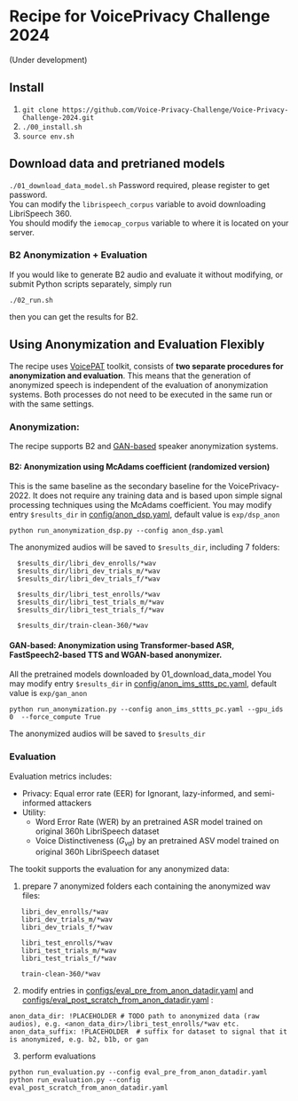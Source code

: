 # Recipe for VoicePrivacy Challenge 2024 
(Under development)

## Install

1. `git clone https://github.com/Voice-Privacy-Challenge/Voice-Privacy-Challenge-2024.git`
2. `./00_install.sh`
3. `source env.sh`

## Download data and pretrianed models

`./01_download_data_model.sh` Password required, please register to get password.  
You can modify the `librispeech_corpus` variable to avoid downloading LibriSpeech 360.  
You should modify the `iemocap_corpus` variable to where it is located on your server.

### B2 Anonymization + Evaluation 
If you would like to generate B2 audio and evaluate it without modifying, or submit Python scripts separately, simply run

`./02_run.sh`

then you can get the results for B2.

## Using Anonymization and Evaluation Flexibly 
The recipe uses [VoicePAT](https://github.com/DigitalPhonetics/VoicePAT) toolkit, consists of **two separate procedures for anonymization and evaluation**. This means that the generation of anonymized speech is independent of the evaluation of anonymization systems. Both processes do not need to be executed in the same run or with the same settings. 

### Anonymization: 
The recipe supports B2 and [GAN-based](https://ieeexplore.ieee.org/stamp/stamp.jsp?arnumber=10096607) speaker anonymization systems.
#### B2: Anonymization using McAdams coefficient (randomized version)
This is the same baseline as the secondary baseline for the VoicePrivacy-2022. It does not require any training data and is based upon simple signal processing techniques using the McAdams coefficient.
You may modify entry `$results_dir` in [config/anon_dsp.yaml](https://github.com/DigitalPhonetics/VoicePAT/blob/vpc/configs/anon_dsp.yaml), default value is `exp/dsp_anon`
```
python run_anonymization_dsp.py --config anon_dsp.yaml
```
The anonymized audios will be saved to `$results_dir`, including 7 folders:

```
  $results_dir/libri_dev_enrolls/*wav
  $results_dir/libri_dev_trials_m/*wav
  $results_dir/libri_dev_trials_f/*wav

  $results_dir/libri_test_enrolls/*wav
  $results_dir/libri_test_trials_m/*wav
  $results_dir/libri_test_trials_f/*wav

  $results_dir/train-clean-360/*wav
```

#### GAN-based: Anonymization using Transformer-based ASR, FastSpeech2-based TTS and WGAN-based anonymizer.
All the pretrained models downloaded by 01_download_data_model
You may modify entry `$results_dir` in [config/anon_ims_sttts_pc.yaml](https://github.com/DigitalPhonetics/VoicePAT/blob/vpc/configs/anon_ims_sttts_pc.yaml), default value is `exp/gan_anon`
```
python run_anonymization.py --config anon_ims_sttts_pc.yaml --gpu_ids 0  --force_compute True
```
The anonymized audios will be saved to `$results_dir`


### Evaluation
Evaluation metrics includes:
- Privacy: Equal error rate (EER) for Ignorant, lazy-informed, and semi-informed attackers
- Utility:
  - Word Error Rate (WER) by an pretrained ASR model trained on original 360h LibriSpeech dataset
  - Voice Distinctiveness ($G_{vd}$) by an pretrained ASV model trained on original 360h LibriSpeech dataset

The tookit supports the evaluation for any anonymized data:
1. prepare 7 anonymized folders each containing the anonymized wav files:
```
   libri_dev_enrolls/*wav
   libri_dev_trials_m/*wav
   libri_dev_trials_f/*wav

   libri_test_enrolls/*wav
   libri_test_trials_m/*wav
   libri_test_trials_f/*wav

   train-clean-360/*wav
```
2. modify entries in [configs/eval_pre_from_anon_datadir.yaml](https://github.com/DigitalPhonetics/VoicePAT/blob/vpc/configs/eval_pre_from_anon_datadir.yaml) and [configs/eval_post_scratch_from_anon_datadir.yaml](https://github.com/DigitalPhonetics/VoicePAT/blob/vpc/configs/eval_pre_from_anon_datadir.yaml) :
```
anon_data_dir: !PLACEHOLDER # TODO path to anonymized data (raw audios), e.g. <anon_data_dir>/libri_test_enrolls/*wav etc.
anon_data_suffix: !PLACEHOLDER  # suffix for dataset to signal that it is anonymized, e.g. b2, b1b, or gan
```
3. perform evaluations
  ```
  python run_evaluation.py --config eval_pre_from_anon_datadir.yaml
  python run_evaluation.py --config eval_post_scratch_from_anon_datadir.yaml
  ```







